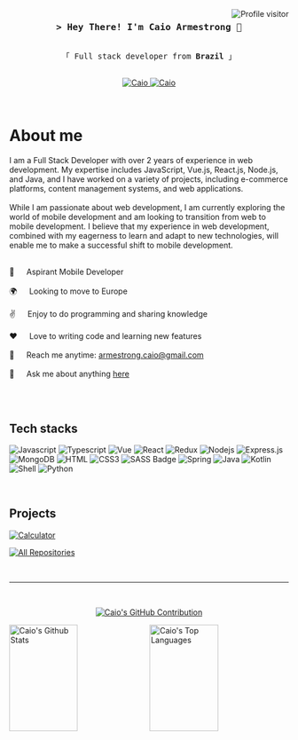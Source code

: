 <a href="https://komarev.com/ghpvc/?username=alsiam">
  <img align="right" src="https://komarev.com/ghpvc/?username=caioafc&label=Visitors&color=0e75b6&style=flat" alt="Profile visitor" />
</a>


<!-- Intro  -->
<h3 align="center">
        <samp>&gt; Hey There! I'm Caio Armestrong 👋</samp>
</h3>


<p align="center"> 
  <samp>
    <br>
    「 Full stack developer from <b>Brazil</b> 」
    <br>
    <br>
  </samp>
</p>

<p align="center">
 <a href="https://www.linkedin.com/in/caio-armestrong-6a7255162" target="_blank">
  <img src="https://img.shields.io/badge/LinkedIn-0077B5?style=for-the-badge&logo=linkedin&logoColor=white" alt="Caio"/>
 </a>
 <a href="https://www.instagram.com/caioarmstrong/" target="_blank">
  <img src="https://img.shields.io/badge/Instagram-fe4164?style=for-the-badge&logo=instagram&logoColor=white" alt="Caio" />
 </a> 
</p>
<br />

<!-- About Section -->
 # About me
 
<p>
 I am a Full Stack Developer with over 2 years of experience in web development. My expertise includes JavaScript, Vue.js, React.js, Node.js, and Java, and I have worked on a variety of projects, including e-commerce platforms, content management systems, and web applications. <br/><br/>
 While I am passionate about web development, I am currently exploring the world of mobile development and am looking to transition from web to mobile development. I believe that my experience in web development, combined with my eagerness to learn and adapt to new technologies, will enable me to make a successful shift to mobile development. <br/><br/>
 
 
 🚀 &emsp; Aspirant Mobile Developer <br/><br/>
 🌍 &emsp; Looking to move to Europe <br/><br/>
 ✌️ &emsp; Enjoy to do programming and sharing knowledge <br/><br/>
 ❤️ &emsp; Love to writing code and learning new features<br/><br/>
 📧 &emsp; Reach me anytime: armestrong.caio@gmail.com<br/><br/>
 💬 &emsp; Ask me about anything [here](https://github.com/caioafc/caioafc/issues)<br/><br/>
 

</p>

<br/>

## Tech stacks

![Javascript](https://img.shields.io/badge/JavaScript-323330?style=for-the-badge&logo=javascript&logoColor=F7DF1E)
![Typescript](https://img.shields.io/badge/TypeScript-007ACC?style=for-the-badge&logo=typescript&logoColor=white)
![Vue](https://img.shields.io/badge/Vue.js-35495E?style=for-the-badge&logo=vue.js&logoColor=4FC08D)
![React](https://img.shields.io/badge/React-20232A?style=for-the-badge&logo=react&logoColor=61DAFB)
![Redux](https://img.shields.io/badge/Redux-593D88?style=for-the-badge&logo=redux&logoColor=white)
![Nodejs](https://img.shields.io/badge/Node.js-43853D?style=for-the-badge&logo=node.js&logoColor=white)
![Express.js](https://img.shields.io/badge/Express.js-000000?style=for-the-badge&logo=express&logoColor=white)
![MongoDB](https://img.shields.io/badge/MongoDB-4EA94B?style=for-the-badge&logo=mongodb&logoColor=white)
![HTML](https://img.shields.io/badge/HTML5-E34F26?style=for-the-badge&logo=html5&logoColor=white)
![CSS3](https://img.shields.io/badge/CSS3-1572B6?style=for-the-badge&logo=css3&logoColor=white)
![SASS Badge](https://img.shields.io/badge/Sass-CC6699?style=for-the-badge&logo=sass&logoColor=white)
![Spring](https://img.shields.io/badge/Spring-6DB33F?style=for-the-badge&logo=spring&logoColor=white)
![Java](https://img.shields.io/badge/Java-ED8B00?style=for-the-badge&logo=java&logoColor=white)
![Kotlin](https://img.shields.io/badge/Kotlin-0095D5?&style=for-the-badge&logo=kotlin&logoColor=white)
![Shell](https://img.shields.io/badge/Shell_Script-121011?style=for-the-badge&logo=gnu-bash&logoColor=white)
![Python](https://img.shields.io/badge/Python-3776AB?style=for-the-badge&logo=python&logoColor=white)

<br/>

## Projects
[![Calculator](https://github-readme-stats.vercel.app/api/pin/?username=caioafc&repo=Calculator&border_color=7F3FBF&bg_color=0D1117&title_color=C9D1D9&text_color=8B949E&icon_color=7F3FBF)](https://github.com/caioafc/Calculator)

<p align="left">
  <a href="https://github.com/alsiam?tab=repositories" target="_blank"><img alt="All Repositories" title="All Repositories" src="https://img.shields.io/badge/-All%20Repos-2962FF?style=for-the-badge&logo=koding&logoColor=white"/></a>
</p>

<br/>
<hr/>
<br/>

<p align="center">
<!--   <a href="https://github.com/caioafc">
    <img src="https://github-readme-streak-stats.herokuapp.com/?user=caioafc&theme=radical&border=7F3FBF&background=0D1117" alt="Saif's GitHub streak"/>
  </a> -->
    <a href="https://github.com/caioafc">
    <img src="https://github-profile-summary-cards.vercel.app/api/cards/profile-details?username=caioafc&theme=radical" alt="Caio's GitHub Contribution"/>
  </a>
</p>

<a> 
    <a href="https://github.com/caioafc"><img alt="Caio's Github Stats" src="https://denvercoder1-github-readme-stats.vercel.app/api?username=caioafc&show_icons=true&count_private=true&theme=react&border_color=7F3FBF&bg_color=0D1117&title_color=F85D7F&icon_color=F8D866" height="192px" width="49.5%"/></a>
  <a href="https://github.com/alsiam"><img alt="Caio's Top Languages" src="https://denvercoder1-github-readme-stats.vercel.app/api/top-langs/?username=caioafc&langs_count=8&layout=compact&theme=react&border_color=7F3FBF&bg_color=0D1117&title_color=F85D7F&icon_color=F8D866" height="192px" width="49.5%"/></a>
  <br/>
</a>
